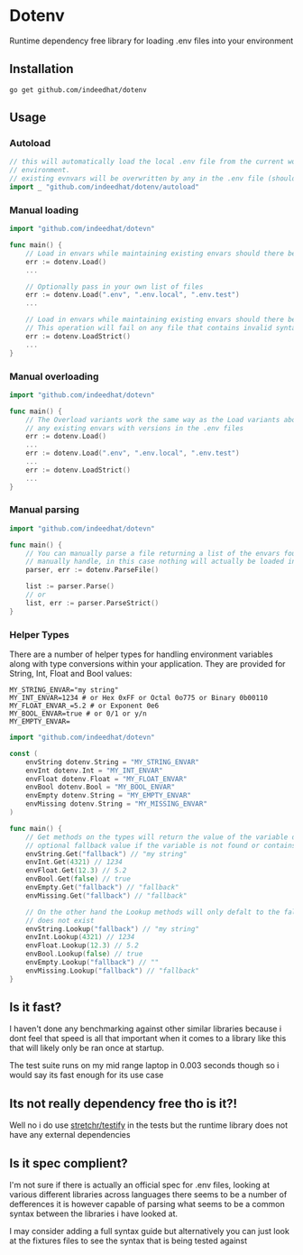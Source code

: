 # Dotenv
Runtime dependency free library for loading .env files into your environment

## Installation
```console
go get github.com/indeedhat/dotenv
```

## Usage
### Autoload
```go
// this will automatically load the local .env file from the current working directory into your
// environment.
// existing evnvars will be overwritten by any in the .env file (should there be any crossover)
import _ "github.com/indeedhat/dotenv/autoload"
```

### Manual loading
```go
import "github.com/indeedhat/dotevn"

func main() {
    // Load in envars while maintaining existing envars should there be any conflict
    err := dotenv.Load()
    ...

    // Optionally pass in your own list of files
    err := dotenv.Load(".env", ".env.local", ".env.test")
    ...

    // Load in envars while maintaining existing envars should there be any conflict
    // This operation will fail on any file that contains invalid syntax
    err := dotenv.LoadStrict()
    ...
}
```

### Manual overloading
```go
import "github.com/indeedhat/dotevn"

func main() {
    // The Overload variants work the same way as the Load variants above except they will override
    // any existing envars with versions in the .env files
    err := dotenv.Load()
    ...
    err := dotenv.Load(".env", ".env.local", ".env.test")
    ...
    err := dotenv.LoadStrict()
    ...
}
```

### Manual parsing
```go
import "github.com/indeedhat/dotevn"

func main() {
    // You can manually parse a file returning a list of the envars found in the file for you to 
    // manually handle, in this case nothing will actually be loaded into the environment
    parser, err := dotenv.ParseFile()

    list := parser.Parse()
    // or
    list, err := parser.ParseStrict()
}
```

### Helper Types
There are a number of helper types for handling environment variables along with type conversions
within your application. They are provided for String, Int, Float and Bool values:

```.env
MY_STRING_ENVAR="my string"
MY_INT_ENVAR=1234 # or Hex 0xFF or Octal 0o775 or Binary 0b00110
MY_FLOAT_ENVAR_=5.2 # or Exponent 0e6
MY_BOOL_ENVAR=true # or 0/1 or y/n
MY_EMPTY_ENVAR=
```

```go
import "github.com/indeedhat/dotevn"

const (
    envString dotenv.String = "MY_STRING_ENVAR"
    envInt dotenv.Int = "MY_INT_ENVAR"
    envFloat dotenv.Float = "MY_FLOAT_ENVAR"
    envBool dotenv.Bool = "MY_BOOL_ENVAR"
    envEmpty dotenv.String = "MY_EMPTY_ENVAR"
    envMissing dotenv.String = "MY_MISSING_ENVAR"
)

func main() {
    // Get methods on the types will return the value of the variable defaulting back to the
    // optional fallback value if the variable is not found or contains an empty string
    envString.Get("fallback") // "my string"
    envInt.Get(4321) // 1234
    envFloat.Get(12.3) // 5.2
    envBool.Get(false) // true
    envEmpty.Get("fallback") // "fallback"
    envMissing.Get("fallback") // "fallback"

    // On the other hand the Lookup methods will only defalt to the fallback value if the envar
    // does not exist
    envString.Lookup("fallback") // "my string"
    envInt.Lookup(4321) // 1234
    envFloat.Lookup(12.3) // 5.2
    envBool.Lookup(false) // true
    envEmpty.Lookup("fallback") // ""
    envMissing.Lookup("fallback") // "fallback"
}
```

## Is it fast?
I haven't done any benchmarking against other similar libraries because i dont feel that speed is 
all that important when it comes to a library like this that will likely only be ran once at startup.

The test suite runs on my mid range laptop in 0.003 seconds though so i would say its fast enough
for its use case

## Its not really dependency free tho is it?!
Well no i do use [stretchr/testify](github.com/stretchr/testify) in the tests but the runtime library
does not have any external dependencies

## Is it spec complient?
I'm not sure if there is actually an official spec for .env files, looking at various different
libraries across languages there seems to be a number of defferences it is however capable of parsing
what seems to be a common syntax between the libraries i have looked at.

I may consider adding a full syntax guide but alternatively you can just look at the fixtures files
to see the syntax that is being tested against
